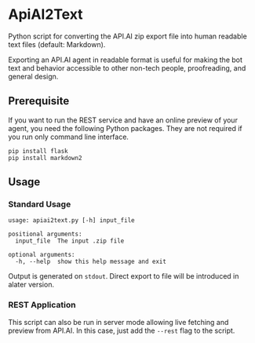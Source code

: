 # ApiAI2Text

Python script for converting the API.AI zip export file into human readable text files (default: Markdown).

Exporting an API.AI agent in readable format is useful for making the bot text and behavior accessible to other non-tech people, proofreading, and general design.

## Prerequisite

If you want to run the REST service and have an online preview of your agent, you need the following Python packages.
They are not required if you run only command line interface.

```commandline
pip install flask
pip install markdown2
```

## Usage

### Standard Usage

```
usage: apiai2text.py [-h] input_file

positional arguments:
  input_file  The input .zip file

optional arguments:
  -h, --help  show this help message and exit
```

Output is generated on `stdout`. Direct export to file will be introduced in alater version.

### REST Application

This script can also be run in server mode allowing live fetching and preview from API.AI.
In this case, just add the `--rest` flag to the script.